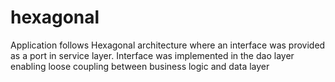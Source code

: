 # hexagonal
Application follows Hexagonal architecture where an interface was provided as a port in service layer. 
Interface was implemented in the dao layer enabling loose coupling between business logic and data layer
